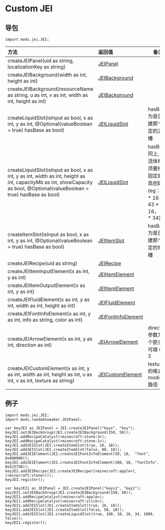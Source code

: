 # Custom JEI

## 导包

~~~zenscript
import mods.jei.JEI;
~~~

| 方法                                                         | 返回值             | 备注                                                         |
| :----------------------------------------------------------- | :----------------- | ------------------------------------------------------------ |
| createJEIPanel(uid as string, localizationKey as string) | [JEIPanel](https://github.com/ikexing-cn/RandomTweaker/blob/master/wiki/zh_cn/modSupport/JEI/JEIPanel.md) | |
| createJEIBackground(width as int, height as int) | [JEIBackground](https://github.com/ikexing-cn/RandomTweaker/blob/master/wiki/zh_cn/modSupport/JEI/JEIBackground.md) | |
| createJEIBackground(resourceName as string, u as int, v as int, width as int, height as int) | [JEIBackground](https://github.com/ikexing-cn/RandomTweaker/blob/master/wiki/zh_cn/modSupport/JEI/JEIBackground.md) |                                                              |
| createLiquidSlot(isInput as bool, x as int, y as int, @Optional(valueBoolean = true) hasBase as bool) | [JEILiquidSlot](https://github.com/ikexing-cn/RandomTweaker/blob/master/wiki/zh_cn/modSupport/JEI/JEISlot/JEILiquidSlot.md) | hasBase 为是否创建那个固定的流体槽 |
| createLiquidSlot(isInput as bool, x as int, y as int, width as int, height as int, capacityMb as int, showCapacity as bool, @Optional(valueBoolean = true) hasBase as bool) | [JEILiquidSlot](https://github.com/ikexing-cn/RandomTweaker/blob/master/wiki/zh_cn/modSupport/JEI/JEISlot/JEILiquidSlot.md)  | hasBase 同上, 但流体槽必须要根据固定的宽高创建 (eg：16 * 16，43 * 16， 16 * 34) |
| createItemSlot(isInput as bool, x as int, y as int, @Optional(valueBoolean = true) hasBase as bool) | [JEIItemSlot](https://github.com/ikexing-cn/RandomTweaker/blob/master/wiki/zh_cn/modSupport/JEI/JEISlot/JEIItemSlot.md) | hasBase 为是否创建那个固定的物品槽 |
| createJEIRecipe(uid as string) | [JEIRecipe](https://github.com/ikexing-cn/RandomTweaker/blob/master/wiki/zh_cn/modSupport/JEI/JEIRecipe.md) | |
| createJEIItemInputElement(x as int, y as int) | [JEIItemElement](https://github.com/ikexing-cn/RandomTweaker/blob/master/wiki/zh_cn/modSupport/JEI/JEIElement/JEIItemElement.md) | |
| createJEIItemOutputElement(x as int, y as int) | [JEIItemElement](https://github.com/ikexing-cn/RandomTweaker/blob/master/wiki/zh_cn/modSupport/JEI/JEIElement/JEIItemElement.md) | |
| createJEIFluidElement(x as int, y as int, width as int, height as int) | [JEIFluidElement](https://github.com/ikexing-cn/RandomTweaker/blob/master/wiki/zh_cn/modSupport/JEI/JEIElement/JEIFluidElement.md) | |
| createJEIFontInfoElement(x as int, y as int, info as string, color as int) | [JEIFontInfoElement](https://github.com/ikexing-cn/RandomTweaker/blob/master/wiki/zh_cn/modSupport/JEI/JEIElement/JEIFontInfoElement.md) | |
| createJEIArrowElement(x as int, y as int, direction as int) | [JEIArrowElement](https://github.com/ikexing-cn/RandomTweaker/blob/master/wiki/zh_cn/modSupport/JEI/JEIElement/JEIArrowElement.md) | direction 参数为四个箭头，可填 0-3 |
| createJEICustomElement(x as int, y as int, width as int, height as int, u as int, v as int, texture as string) | [JEICustomElement](https://github.com/ikexing-cn/RandomTweaker/blob/master/wiki/zh_cn/modSupport/JEI/JEIElement/JEICustomElement.md) | texture 的格式为 modid:路径 |

## 例子

```zenscript
import mods.jei.JEI;
import mods.randomtweaker.JEIPanel;

var keyJEI as JEIPanel = JEI.createJEIPanel("keys", "key");
keyJEI.setJEIBackGroup(JEI.createJEIBackground(150, 50));
keyJEI.addRecipeCatalyst(<minecraft:stone:3>);
keyJEI.addRecipeCatalyst(<minecraft:stone:1>);
keyJEI.addJEISlot(JEI.createItemSlot(true, 16, 18));
keyJEI.addJEISlot(JEI.createItemSlot(false, 80, 18));
keyJEI.addJEIElement(JEI.createJEIFontInfoElement(50, 18,  "font", 0x000000));
keyJEI.addJEIElement(JEI.createJEIFontInfoElement(100, 18, "fontInfo", 0x52575B));
keyJEI.addJEIRecipe(JEI.createJEIRecipe([<minecraft:apple>], [<minecraft:stone>]));
keyJEI.register();

var keyJEI1 as JEIPanel = JEI.createJEIPanel("keys1", "key1");
keyJEI1.setJEIBackGroup(JEI.createJEIBackground(150, 50));
keyJEI1.addRecipeCatalyst(<minecraft:apple>);
keyJEI1.addRecipeCatalyst(<minecraft:stick>);
keyJEI1.addJEISlot(JEI.createItemSlot(true, 16, 18));
keyJEI1.addJEISlot(JEI.createItemSlot(false, 50, 18));
keyJEI1.addJEISlot(JEI.createLiquidSlot(true, 100, 18, 16, 34, 1000, false));
keyJEI1.register();
```
